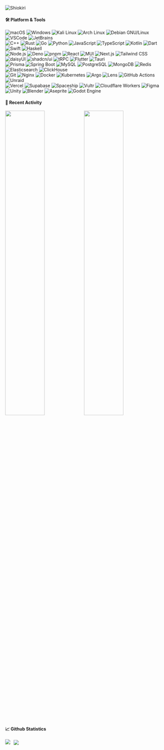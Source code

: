 <img src="https://count.getloli.com/get/@Shiokiri?theme=rule34" alt="Shiokiri" />

<h4>🛠 Platform & Tools</h4>
<p>
  <img alt="macOS" src="https://img.shields.io/badge/-macOS-000000?style=flat-square&logo=apple&logoColor=white"/>
  <img alt="Windows" src="https://img.shields.io/badge/-Windows-0078D4?style=flat-square&logo=windows&logoColor=white"/>
  <img alt="Kali Linux" src="https://img.shields.io/badge/-Kali Linux-557C94?style=flat-square&logo=kalilinux&logoColor=white"/>
  <img alt="Arch Linux" src="https://img.shields.io/badge/-Arch Linux-1793D1?style=flat-square&logo=archlinux&logoColor=white"/>
  <img alt="Debian GNU/Linux" src="https://img.shields.io/badge/-Debian GNU/Linux-A81D33?style=flat-square&logo=debian&logoColor=white"/>
  <img alt="VSCode" src="https://img.shields.io/badge/VSCode-007ACC?style=flat-square&logo=visualstudiocode&logoColor=white">
  <img alt="JetBrains" src="https://img.shields.io/badge/JetBrains-000000?style=flat-square&logo=jetbrains&logoColor=white">
  <br>
  <img alt="C++" src="https://img.shields.io/badge/-C++-00599C?style=flat-square&logo=cplusplus&logoColor=white"/>
  <img alt="Rust" src="https://img.shields.io/badge/-Rust-000000?style=flat-square&logo=rust&logoColor=white"/>
  <img alt="Go" src="https://img.shields.io/badge/-Go-00ADD8?style=flat-square&logo=go&logoColor=white"/>
  <img alt="Python" src="https://img.shields.io/badge/-Python-3776AB?style=flat-square&logo=python&logoColor=white"/>
  <img alt="JavaScript" src="https://img.shields.io/badge/-JavaScript-F7DF1E?style=flat-square&logo=javascript&logoColor=white"/>
  <img alt="TypeScript" src="https://img.shields.io/badge/-TypeScript-3178C6?style=flat-square&logo=typescript&logoColor=white"/>
  <img alt="Kotlin" src="https://img.shields.io/badge/-Kotlin-7F52FF?style=flat-square&logo=kotlin&logoColor=white"/>
  <img alt="Dart" src="https://img.shields.io/badge/-Dart-0175C2?style=flat-square&logo=dart&logoColor=white"/>
  <img alt="Swift" src="https://img.shields.io/badge/-Swift-F05138?style=flat-square&logo=swift&logoColor=white"/>
  <img alt="Haskell" src="https://img.shields.io/badge/-Haskell-5D4F85?style=flat-square&logo=haskell&logoColor=white"/>
  <br>
  <img alt="Node.js" src="https://img.shields.io/badge/-Node.js-339933?style=flat-square&logo=node.js&logoColor=white"/>
  <img alt="Deno" src="https://img.shields.io/badge/-Deno-000000?style=flat-square&logo=deno&logoColor=white"/>
  <img alt="pnpm" src="https://img.shields.io/badge/-pnpm-F69220?style=flat-square&logo=pnpm&logoColor=white"/>
  <img alt="React" src="https://img.shields.io/badge/-React-61DAFB?style=flat-square&logo=react&logoColor=white"/>
  <img alt="MUI" src="https://img.shields.io/badge/-MUI-007FFF?style=flat-square&logo=mui&logoColor=white"/>
  <img alt="Next.js" src="https://img.shields.io/badge/-Next.js-000000?style=flat-square&logo=next.js&logoColor=white"/>
  <img alt="Tailwind CSS" src="https://img.shields.io/badge/-Tailwind CSS-06B6D4?style=flat-square&logo=tailwindcss&logoColor=white"/>
  <img alt="daisyUI" src="https://img.shields.io/badge/-daisyUI-5A0EF8?style=flat-square&logo=daisyui&logoColor=white"/>
  <img alt="shadcn/ui" src="https://img.shields.io/badge/-shadcn/ui-000000?style=flat-square&logo=shadcn/ui&logoColor=white"/>
  <img alt="tRPC" src="https://img.shields.io/badge/-tRPC-2596BE?style=flat-square&logo=trpc&logoColor=white"/>
  <img alt="Flutter" src="https://img.shields.io/badge/-Flutter-02569B?style=flat-square&logo=flutter&logoColor=white"/>
  <img alt="Tauri" src="https://img.shields.io/badge/-Tauri-24C8D8?style=flat-square&logo=tauri&logoColor=white"/>
  <br>
  <img alt="Prisma" src="https://img.shields.io/badge/-Prisma-2D3748?style=flat-square&logo=prisma&logoColor=white"/>
  <img alt="Spring Boot" src="https://img.shields.io/badge/-Spring Boot-6DB33F?style=flat-square&logo=springboot&logoColor=white"/>
  <img alt="MySQL" src="https://img.shields.io/badge/-MySQL-4479A1?style=flat-square&logo=mysql&logoColor=white"/>
  <img alt="PostgreSQL" src="https://img.shields.io/badge/-PostgreSQL-4169E1?style=flat-square&logo=postgresql&logoColor=white"/>
  <img alt="MongoDB" src="https://img.shields.io/badge/-MongoDB-47A248?style=flat-square&logo=mongodb&logoColor=white"/>
  <img alt="Redis" src="https://img.shields.io/badge/-Redis-DC382D?style=flat-square&logo=redis&logoColor=white"/>
  <img alt="Elasticsearch" src="https://img.shields.io/badge/-Elasticsearch-005571?style=flat-square&logo=elasticsearch&logoColor=white"/>
  <img alt="ClickHouse" src="https://img.shields.io/badge/-ClickHouse-FFCC01?style=flat-square&logo=clickhouse&logoColor=white"/>
  <br>
  <img alt="Git" src="https://img.shields.io/badge/-Git-F05032?style=flat-square&logo=git&logoColor=white"/>
  <img alt="Nginx" src="https://img.shields.io/badge/-Nginx-009639?style=flat-square&logo=nginx&logoColor=white"/>
  <img alt="Docker" src="https://img.shields.io/badge/-Docker-2496ED?style=flat-square&logo=docker&logoColor=white" />
  <img alt="Kubernetes" src="https://img.shields.io/badge/-Kubernetes-326CE5?style=flat-square&logo=kubernetes&logoColor=white"/>
  <img alt="Argo" src="https://img.shields.io/badge/-Argo-EF7B4D?style=flat-square&logo=argo&logoColor=white"/>
  <img alt="Lens" src="https://img.shields.io/badge/-Lens-3D90CE?style=flat-square&logo=lens&logoColor=white"/>
  <img alt="GitHub Actions" src="https://img.shields.io/badge/-GitHub Actions-2088FF?style=flat-square&logo=githubactions&logoColor=white"/>
  <img alt="Unraid" src="https://img.shields.io/badge/-Unraid-F15A2C?style=flat-square&logo=unraid&logoColor=white"/>
  <br>
  <img alt="Vercel" src="https://img.shields.io/badge/-Vercel-000000?style=flat-square&logo=vercel&logoColor=white" />
  <img alt="Supabase" src="https://img.shields.io/badge/-Supabase-3FCF8E?style=flat-square&logo=supabase&logoColor=white" />
  <img alt="Spaceship" src="https://img.shields.io/badge/-Spaceship-394EFF?style=flat-square&logo=spaceship&logoColor=white" />
  <img alt="Vultr" src="https://img.shields.io/badge/-Vultr-007BFC?style=flat-square&logo=vultr&logoColor=white" />
  <img alt="Cloudflare Workers" src="https://img.shields.io/badge/-Cloudflare Workers-F38020?style=flat-square&logo=cloudflareworkers&logoColor=white" />
  <img alt="Figma" src="https://img.shields.io/badge/-Figma-F24E1E?style=flat-square&logo=figma&logoColor=white" />
  <br>
  <img alt="Unity" src="https://img.shields.io/badge/-Unity-CCCCCC?style=flat-square&logo=unity&logoColor=white"/>
  <img alt="Blender" src="https://img.shields.io/badge/-Blender-E87D0D?style=flat-square&logo=blender&logoColor=white"/>
  <img alt="Aseprite" src="https://img.shields.io/badge/-Aseprite-7D929E?style=flat-square&logo=aseprite&logoColor=white"/>
  <img alt="Godot Engine" src="https://img.shields.io/badge/-Godot Engine-478CBF?style=flat-square&logo=godotengine&logoColor=white"/>
</p>

<h4>📆 Recent Activity</h4>
<p>
  <img src="https://wakatime.com/share/@018ee7d7-411f-4a91-8f62-74deb16723de/1e0a676b-3ebb-4736-aaff-f4feebd75af2.svg" width="50%"/><img src="https://wakatime.com/share/@018ee7d7-411f-4a91-8f62-74deb16723de/e3e77457-419a-4e0c-aabf-3b26f64457bf.svg" width="50%"/>
</p>

<h4>📈 Github Statistics</h4>
<p>
  <img align="left" src="https://github-readme-stats.vercel.app/api?username=Shiokiri&show_icons=true&include_all_commits=true"/>
</p>
<p>
  &nbsp;
  <img align="center" src="https://github-readme-stats.vercel.app/api/top-langs/?username=Shiokiri&layout=compact&langs_count=8"/>
</p>
